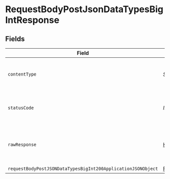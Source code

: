 # RequestBodyPostJsonDataTypesBigIntResponse


## Fields

| Field                                                                                                                                   | Type                                                                                                                                    | Required                                                                                                                                | Description                                                                                                                             |
| --------------------------------------------------------------------------------------------------------------------------------------- | --------------------------------------------------------------------------------------------------------------------------------------- | --------------------------------------------------------------------------------------------------------------------------------------- | --------------------------------------------------------------------------------------------------------------------------------------- |
| `contentType`                                                                                                                           | *String*                                                                                                                                | :heavy_check_mark:                                                                                                                      | HTTP response content type for this operation                                                                                           |
| `statusCode`                                                                                                                            | *Integer*                                                                                                                               | :heavy_check_mark:                                                                                                                      | HTTP response status code for this operation                                                                                            |
| `rawResponse`                                                                                                                           | [HttpResponse<byte[]>](https://docs.oracle.com/en/java/javase/11/docs/api/java.net.http/java/net/http/HttpResponse.html)                | :heavy_minus_sign:                                                                                                                      | Raw HTTP response; suitable for custom response parsing                                                                                 |
| `requestBodyPostJSONDataTypesBigInt200ApplicationJSONObject`                                                                            | [RequestBodyPostJSONDataTypesBigInt200ApplicationJSON](../../models/operations/RequestBodyPostJSONDataTypesBigInt200ApplicationJSON.md) | :heavy_minus_sign:                                                                                                                      | OK                                                                                                                                      |